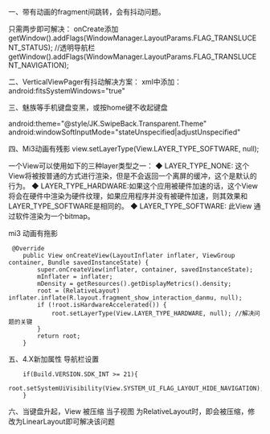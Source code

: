 ﻿一、带有动画的fragment间跳转，会有抖动问题。

只需两步即可解决：
 onCreate添加
  getWindow().addFlags(WindowManager.LayoutParams.FLAG_TRANSLUCENT_STATUS);
  //透明导航栏
  getWindow().addFlags(WindowManager.LayoutParams.FLAG_TRANSLUCENT_NAVIGATION);


二、VerticalViewPager有抖动解决方案：
xml中添加：
android:fitsSystemWindows="true"

三、魅族等手机键盘变黑，或按home键不收起键盘

android:theme="@style/JK.SwipeBack.Transparent.Theme"
android:windowSoftInputMode="stateUnspecified|adjustUnspecified"

四、Mi3动画有残影
	view.setLayerType(View.LAYER_TYPE_SOFTWARE, null);
	
一个View可以使用如下的三种layer类型之一：
◆ LAYER_TYPE_NONE: 这个View将被按普通的方式进行渲染，但是不会返回一个离屏的缓冲，这个是默认的行为。
◆ LAYER_TYPE_HARDWARE:如果这个应用被硬件加速的话，这个View将会在硬件中渲染为硬件纹理，如果应用程序并没有被硬件加速，则其效果和LAYER_TYPE_SOFTWARE是相同的。
◆ LAYER_TYPE_SOFTWARE: 此View 通过软件渲染为一个bitmap。

mi3 动画有拖影

```
 @Override
    public View onCreateView(LayoutInflater inflater, ViewGroup container, Bundle savedInstanceState) {
        super.onCreateView(inflater, container, savedInstanceState);
        mInflater = inflater;
        mDensity = getResources().getDisplayMetrics().density;
        root = (RelativeLayout) inflater.inflate(R.layout.fragment_show_interaction_danmu, null);
        if (!root.isHardwareAccelerated()) {
            root.setLayerType(View.LAYER_TYPE_HARDWARE, null); //解决问题的关键
        }
        return root;
    }
```

五、4.X新加属性
导航栏设置
```
	if(Build.VERSION.SDK_INT >= 21){
	    root.setSystemUiVisibility(View.SYSTEM_UI_FLAG_LAYOUT_HIDE_NAVIGATION);
	}
```
六、当键盘升起，View 被压缩
当子视图 为RelativeLayout时，即会被压缩，修改为LinearLayout即可解决该问题